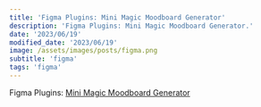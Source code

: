 ```yaml
---
title: 'Figma Plugins: Mini Magic Moodboard Generator'
description: 'Figma Plugins: Mini Magic Moodboard Generator.'
date: '2023/06/19'
modified_date: '2023/06/19'
image: /assets/images/posts/figma.png
subtitle: 'figma'
tags: 'figma'
---
```


Figma Plugins: [Mini Magic Moodboard Generator](https://www.figma.com/community/plugin/1231006635261421541/Mini-Magic-Moodboard-%26-Background-Generator)
